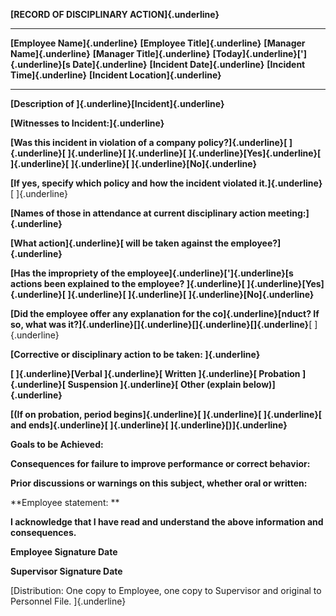 **[RECORD OF DISCIPLINARY ACTION]{.underline}**

  ------------------------------------------------------------ -------------------------------------
  **[Employee Name]{.underline}**                              **[Employee Title]{.underline}**
  **[Manager Name]{.underline}**                               **[Manager Title]{.underline}**
  **[Today]{.underline}[']{.underline}[s Date]{.underline}**   **[Incident Date]{.underline}**
  **[Incident Time]{.underline}**                              **[Incident Location]{.underline}**
                                                               
  ------------------------------------------------------------ -------------------------------------

**[Description of ]{.underline}[Incident]{.underline}**

**[Witnesses to Incident:]{.underline}**

**[Was this incident in violation of a company policy?]{.underline}[
]{.underline}[ ]{.underline}[ ]{.underline}[
]{.underline}[Yes]{.underline}[ ]{.underline}[ ]{.underline}[
]{.underline}[No]{.underline}**

**[If yes, specify which policy and how the incident violated
it.]{.underline}**[ ]{.underline}

**[Names of those in attendance at current disciplinary action
meeting:]{.underline}**

**[What action]{.underline}[ will be taken against the
employee?]{.underline}**

**[Has the impropriety of the employee]{.underline}[']{.underline}[s
actions been explained to the employee? ]{.underline}[
]{.underline}[Yes]{.underline}[ ]{.underline}[ ]{.underline}[
]{.underline}[No]{.underline}**

**[Did the employee offer any explanation for the co]{.underline}[nduct?
If so, what was
it?]{.underline}[­]{.underline}[­]{.underline}[­]{.underline}**[
]{.underline}

**[Corrective or disciplinary action to be taken: ]{.underline}**

**[ ]{.underline}[Verbal ]{.underline}[ Written ]{.underline}[ Probation
]{.underline}[ Suspension ]{.underline}[ Other (explain
below)]{.underline}**

**[(If on probation, period begins]{.underline}[ ]{.underline}[
]{.underline}[ and ends]{.underline}[ ]{.underline}[
]{.underline}[)]{.underline}**

**Goals to be Achieved:**

**Consequences for failure to improve performance or correct behavior:**

**Prior discussions or warnings on this subject, whether oral or
written:**

**Employee statement: **

**I acknowledge that I have read and understand the above information
and consequences.**

**Employee Signature Date**

**Supervisor Signature Date**

[Distribution: One copy to Employee, one copy to Supervisor and original
to Personnel File. ]{.underline}
